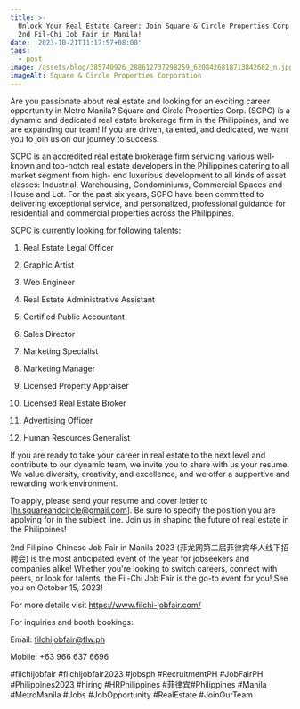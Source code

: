 ```yaml
---
title: >-
  Unlock Your Real Estate Career: Join Square & Circle Properties Corp. at the
  2nd Fil-Chi Job Fair in Manila!
date: '2023-10-21T11:17:57+08:00'
tags:
  - post
image: /assets/blog/385740926_288612737298259_6208426818713842682_n.jpg
imageAlt: Square & Circle Properties Corporation
---
```

Are you passionate about real estate and looking for an exciting career opportunity in Metro Manila? Square and Circle Properties Corp. (SCPC) is a dynamic and dedicated real estate brokerage firm in the Philippines, and we are expanding our team! If you are driven, talented, and dedicated, we want you to join us on our journey to success.



SCPC is an accredited real estate brokerage firm servicing various well- known and top-notch real estate developers in the Philippines catering to all market segment from high- end luxurious development to all kinds of asset classes: Industrial, Warehousing, Condominiums, Commercial Spaces and House and Lot. For the past six years, SCPC have been committed to delivering exceptional service, and personalized, professional guidance for residential and commercial properties across the Philippines.



SCPC is currently looking for following talents:

1. Real Estate Legal Officer

2. Graphic Artist

3. Web Engineer

4. Real Estate Administrative Assistant

5. Certified Public Accountant

6. Sales Director

7. Marketing Specialist

8. Marketing Manager

9. Licensed Property Appraiser

10. Licensed Real Estate Broker

11. Advertising Officer

12. Human Resources Generalist



If you are ready to take your career in real estate to the next level and contribute to our dynamic team, we invite you to share with us your resume. We value diversity, creativity, and excellence, and we offer a supportive and rewarding work environment.

To apply, please send your resume and cover letter to \[hr.squareandcircle@gmail.com]. Be sure to specify the position you are applying for in the subject line. Join us in shaping the future of real estate in the Philippines!



2nd Filipino-Chinese Job Fair in Manila 2023 (菲龙网第二届菲律宾华人线下招聘会) is the most anticipated event of the year for jobseekers and companies alike! Whether you're looking to switch careers, connect with peers, or look for talents, the Fil-Chi Job Fair is the go-to event for you! See you on October 15, 2023!

For more details visit https://www.filchi-jobfair.com/



For inquiries and booth bookings:

Email: filchijobfair@flw.ph

Mobile: +63 966 637 6696

\#filchijobfair #filchijobfair2023 #jobsph #RecruitmentPH #JobFairPH #Philippines2023 #hiring #HRPhilippines #菲律宾#Philippines #Manila #MetroManila #Jobs #JobOpportunity #RealEstate #JoinOurTeam
